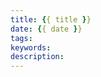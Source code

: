 ```yaml
---
title: {{ title }}
date: {{ date }}
tags:
keywords:
description:
---
```

<script type="text/javascript" src="/js/src/bai.js"></script>
